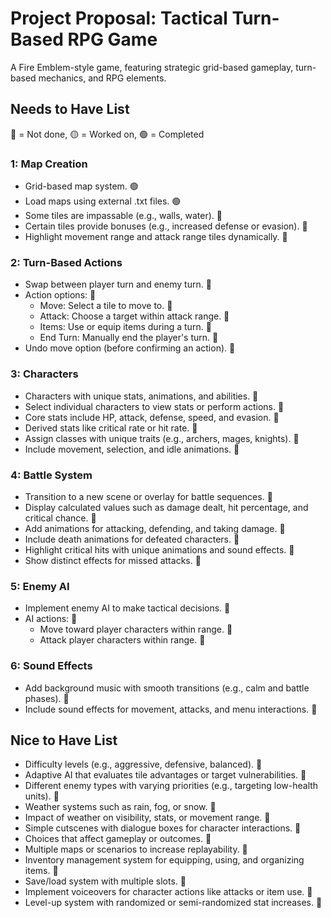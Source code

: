 # Project Proposal: Tactical Turn-Based RPG Game
A Fire Emblem-style game, featuring strategic grid-based gameplay, turn-based mechanics, and RPG elements.

## Needs to Have List
🔴 = Not done, 🟡 = Worked on, 🟢 = Completed

### 1: Map Creation
- Grid-based map system. 🟢
- Load maps using external .txt files. 🟢
- Some tiles are impassable (e.g., walls, water). 🔴
- Certain tiles provide bonuses (e.g., increased defense or evasion). 🔴
- Highlight movement range and attack range tiles dynamically. 🔴

### 2: Turn-Based Actions
- Swap between player turn and enemy turn. 🔴
- Action options: 🔴
  - Move: Select a tile to move to. 🔴
  - Attack: Choose a target within attack range. 🔴
  - Items: Use or equip items during a turn. 🔴
  - End Turn: Manually end the player's turn. 🔴
- Undo move option (before confirming an action). 🔴

### 3: Characters
- Characters with unique stats, animations, and abilities. 🔴
- Select individual characters to view stats or perform actions. 🔴
- Core stats include HP, attack, defense, speed, and evasion. 🔴
- Derived stats like critical rate or hit rate. 🔴
- Assign classes with unique traits (e.g., archers, mages, knights). 🔴
- Include movement, selection, and idle animations. 🔴

### 4: Battle System
- Transition to a new scene or overlay for battle sequences. 🔴
- Display calculated values such as damage dealt, hit percentage, and critical chance. 🔴
- Add animations for attacking, defending, and taking damage. 🔴
- Include death animations for defeated characters. 🔴 
- Highlight critical hits with unique animations and sound effects. 🔴
- Show distinct effects for missed attacks. 🔴

### 5: Enemy AI
- Implement enemy AI to make tactical decisions. 🔴
- AI actions: 🔴
  - Move toward player characters within range. 🔴
  - Attack player characters within range. 🔴

### 6: Sound Effects
- Add background music with smooth transitions (e.g., calm and battle phases). 🔴
- Include sound effects for movement, attacks, and menu interactions. 🔴

## Nice to Have List
- Difficulty levels (e.g., aggressive, defensive, balanced). 🔴
- Adaptive AI that evaluates tile advantages or target vulnerabilities. 🔴
- Different enemy types with varying priorities (e.g., targeting low-health units). 🔴
- Weather systems such as rain, fog, or snow. 🔴
- Impact of weather on visibility, stats, or movement range. 🔴
- Simple cutscenes with dialogue boxes for character interactions. 🔴
- Choices that affect gameplay or outcomes. 🔴
- Multiple maps or scenarios to increase replayability. 🔴
- Inventory management system for equipping, using, and organizing items. 🔴
- Save/load system with multiple slots. 🔴
- Implement voiceovers for character actions like attacks or item use. 🔴
- Level-up system with randomized or semi-randomized stat increases. 🔴